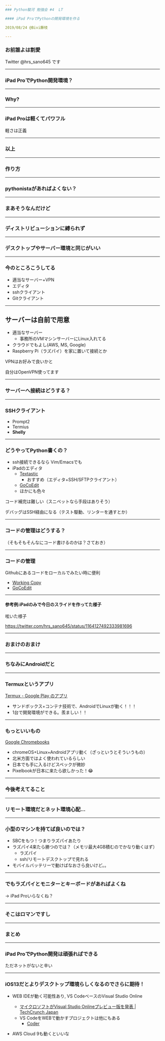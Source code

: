 ```yaml
---
### Python駿河 勉強会 #4  LT

#### iPad ProでPythonの開発環境を作る

2019/08/24 @Bivi藤枝

---
```


### お前誰よは割愛

Twitter @hrs_sano645 です

---

### iPad ProでPython開発環境？

---

### Why?
---

### iPad Proは軽くてパワフル

軽さは正義

---

### 以上

---

### 作り方

---

### pythonistaがあればよくない？

---

### まあそうなんだけど
---

### ディストリビューションに縛られず

---

### デスクトップやサーバー環境と同じがいい

---
### 今のところこうしてる

- 適当なサーバー+VPN
- エディタ
- sshクライアント
- Gitクライアント

---

## サーバーは自前で用意

- 適当なサーバー
  - 事務所のVMマシンサーバーにLinux入れてる
- クラウドでもよし(AWS, MS, Google)
- Raspberry Pi（ラズパイ）を家に置いて接続とか

VPNはお好みで良いかと

自分はOpenVPN使ってます

---

### サーバーへ接続はどうする？
---

### SSHクライアント

- Prompt2
- Termius
- **Shelly**

---

### どうやってPython書くの？

- ssh接続できるなら Vim/Emacsでも
- iPadのエディタ
    - [‎Textastic](https://apps.apple.com/jp/app/textastic-code-editor-8/id1049254261) 
      - おすすめ（エディタ+SSH/SFTPクライアント）
    - [‎GoCoEdit](https://apps.apple.com/jp/app/gocoedit-code-text-editor/id869346854)
    - ほかにも色々

コード補完は難しい（スニペットなら手段はありそう）

デバッグはSSH経由になる（テスト駆動、リンターを通すとか）

---

### コードの管理はどうする？

（そもそもそんなにコード書けるのかは？さておき）

---

### コードの管理

Githubにあるコードをローカルでみたい時に便利

- [‎Working Copy](https://apps.apple.com/jp/app/working-copy/id896694807)
- [‎GoCoEdit](https://apps.apple.com/jp/app/gocoedit-code-text-editor/id869346854)

---
#### 参考例:iPadのみで今日のスライドを作ってた様子

呟いた様子

https://twitter.com/hrs_sano645/status/1164127492333981696

---

### おまけのおまけ

---

### ちなみにAndroidだと

---

### Termuxというアプリ

[Termux - Google Play のアプリ](https://play.google.com/store/apps/details?id=com.termux&hl=ja)

- サンドボックス+コンテナ技術で、AndroidでLinuxが動く！！！
- 1台で開発環境ができる。羨ましい！！

---

### もっといいもの

[Google Chromebooks](https://www.google.com/intl/ja_jp/chromebook/features/)

- chromeOS+Linux+Androidアプリ動く（ざっというとそういうもの）
- 北米方面ではよく使われているらしい
- 日本でも手に入るけどスペックが微妙
- Pixelbookが日本に来たら欲しかった！😂

---

### 今後考えてること

---

### リモート環境だとネット環境心配...

---

### 小型のマシンを持てば良いのでは？

- SBCをもつ！つまりラズパイあたり
- ラズパイ4来たら勝つのでは？（メモリ最大4GB積むのでかなり動くはず）
    - ラズパイ
    - ssh/リモートデスクトップで見れる
- モバイルバッテリーで動けばなおさら良いけど。。

---

### でもラズパイとモニターとキーボードがあればよくね

 -> iPad Proいらなくね？

---

### そこはロマンですし

---

### まとめ

---

### iPad ProでPython開発は頑張ればできる

ただネットがないと辛い

---
### iOS13だとよりデスクトップ環境らしくなるのでさらに期待！

- WEB IDEが動く可能性あり, VS CodeベースのVisual Studio Online
    - [マイクロソフトがVisual Studio Onlineプレビュー版を発表 | TechCrunch Japan](https://jp.techcrunch.com/2019/05/07/2019-05-06-microsoft-launches-visual-studio-online-an-online-code-editor/)
    - VS CodeをWEBで動かすプロジェクトは他にもある
      - [Coder](https://coder.com/)

- AWS Cloud 9も動くといいな 


